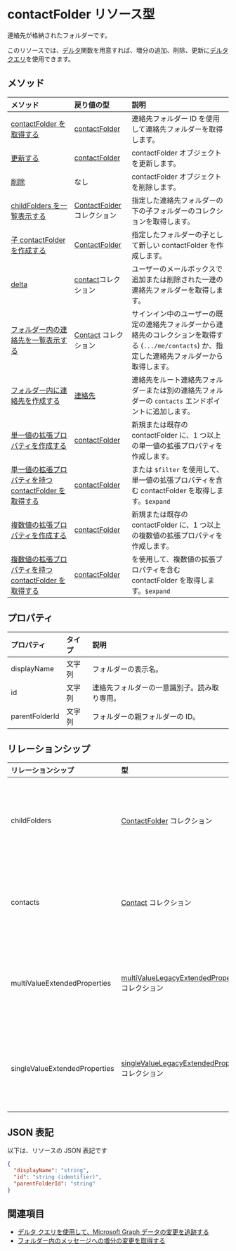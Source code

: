 # <a name="contactfolder-resource-type"></a>contactFolder リソース型

連絡先が格納されたフォルダーです。

このリソースでは、[デルタ](../api/contactfolder_delta.md)関数を用意すれば、増分の追加、削除、更新に[デルタ クエリ](../../../concepts/delta_query_overview.md)を使用できます。


## <a name="methods"></a>メソッド

| メソッド       | 戻り値の型  |説明|
|:---------------|:--------|:----------|
|[contactFolder を取得する](../api/contactfolder_get.md) | [contactFolder](contactfolder.md) |連絡先フォルダー ID を使用して連絡先フォルダーを取得します。|
|[更新する](../api/contactfolder_update.md) | [contactFolder](contactfolder.md) |contactFolder オブジェクトを更新します。 |
|[削除](../api/contactfolder_delete.md) | なし |contactFolder オブジェクトを削除します。 |
|[childFolders を一覧表示する](../api/contactfolder_list_childfolders.md) |[ContactFolder](contactfolder.md) コレクション| 指定した連絡先フォルダーの下の子フォルダーのコレクションを取得します。|
|[子 contactFolder を作成する](../api/contactfolder_post_childfolders.md) |[ContactFolder](contactfolder.md)| 指定したフォルダーの子として新しい contactFolder を作成します。|
|[delta](../api/contact_delta.md)|[contact](contact.md)コレクション| ユーザーのメールボックスで追加または削除された一連の連絡先フォルダーを取得します。|
|[フォルダー内の連絡先を一覧表示する](../api/contactfolder_list_contacts.md) |[Contact](contact.md) コレクション| サインイン中のユーザーの既定の連絡先フォルダーから連絡先のコレクションを取得する (`.../me/contacts`) か、指定した連絡先フォルダーから取得します。|
|[フォルダー内に連絡先を作成する](../api/contactfolder_post_contacts.md) |[連絡先](contact.md)| 連絡先をルート連絡先フォルダーまたは別の連絡先フォルダーの `contacts` エンドポイントに追加します。|
|[単一値の拡張プロパティを作成する](../api/singlevaluelegacyextendedproperty_post_singlevalueextendedproperties.md) |[contactFolder](contactFolder.md)  |新規または既存の contactFolder に、1 つ以上の単一値の拡張プロパティを作成します。   |
|[単一値の拡張プロパティを持つ contactFolder を取得する](../api/singlevaluelegacyextendedproperty_get.md)  | [contactFolder](contactFolder.md) | または `$filter` を使用して、単一値の拡張プロパティを含む contactFolder を取得します。`$expand` |
|[複数値の拡張プロパティを作成する](../api/multivaluelegacyextendedproperty_post_multivalueextendedproperties.md) | [contactFolder](contactFolder.md) | 新規または既存の contactFolder に、1 つ以上の複数値の拡張プロパティを作成します。  |
|[複数値の拡張プロパティを持つ contactFolder を取得する](../api/multivaluelegacyextendedproperty_get.md)  | [contactFolder](contactFolder.md) | を使用して、複数値の拡張プロパティを含む contactFolder を取得します。`$expand` |

## <a name="properties"></a>プロパティ
| プロパティ     | タイプ   |説明|
|:---------------|:--------|:----------|
|displayName|文字列|フォルダーの表示名。|
|id|文字列|連絡先フォルダーの一意識別子。読み取り専用。|
|parentFolderId|文字列|フォルダーの親フォルダーの ID。|

## <a name="relationships"></a>リレーションシップ
| リレーションシップ | 型   |説明|
|:---------------|:--------|:----------|
|childFolders|[ContactFolder](contactfolder.md) コレクション|フォルダー内の子フォルダーのコレクション。ナビゲーション プロパティ。読み取り専用。Null 許容型。|
|contacts|[Contact](contact.md) コレクション|フォルダー内の連絡先。ナビゲーション プロパティ。読み取り専用。Null 許容型。|
|multiValueExtendedProperties|[multiValueLegacyExtendedProperty](multivaluelegacyextendedproperty.md) コレクション| contactFolder に定義された、複数値の拡張プロパティのコレクションです。読み取り専用。Null 許容型。|
|singleValueExtendedProperties|[singleValueLegacyExtendedProperty](singlevaluelegacyextendedproperty.md) コレクション| contactFolder に定義された、単一値の拡張プロパティのコレクションです。読み取り専用。Null 許容型。|

## <a name="json-representation"></a>JSON 表記

以下は、リソースの JSON 表記です

<!--{
  "blockType": "resource",
  "optionalProperties": [
    "childFolders",
    "contacts",
    "multiValueExtendedProperties",
    "singleValueExtendedProperties"
  ],
  "keyProperty": "id",
  "baseType": "microsoft.graph.entity",
  "@odata.type": "microsoft.graph.contactFolder",
  "@odata.annotations": [
    {
      "property": "childFolders",
      "capabilities": {
        "navigability": "single",
        "changeTracking": false,
        "searchable": false
      }
    },
    {
      "property": "contacts",
      "capabilities": {
        "changeTracking": true,
        "navigability": "single",
        "searchable": false
      }
    }
  ]
}-->

```json
{
  "displayName": "string",
  "id": "string (identifier)",
  "parentFolderId": "string"
}

```

## <a name="see-also"></a>関連項目

- [デルタ クエリを使用して、Microsoft Graph データの変更を追跡する](../../../concepts/delta_query_overview.md)
- [フォルダー内のメッセージへの増分の変更を取得する](../../../concepts/delta_query_messages.md)


<!-- uuid: 8fcb5dbc-d5aa-4681-8e31-b001d5168d79
2015-10-25 14:57:30 UTC -->
<!-- {
  "type": "#page.annotation",
  "description": "contactFolder resource",
  "keywords": "",
  "section": "documentation",
  "tocPath": ""
}-->
